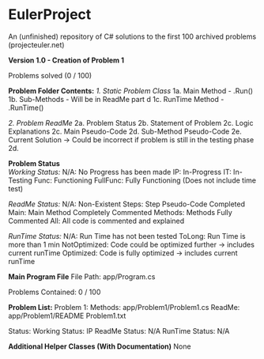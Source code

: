# EulerProject
An (unfinished) repository of C# solutions to the first 100 archived problems (projecteuler.net)

**Version 1.0 - Creation of Problem 1**

Problems solved (0 / 100)
 
**Problem Folder Contents:**
*1. Static Problem Class*
    1a. Main Method - .Run()
    1b. Sub-Methods - Will be in ReadMe part d
    1c. RunTime Method - .RunTime()

*2. Problem ReadMe*
    2a. Problem Status
    2b. Statement of Problem
    2c. Logic Explanations
    2c. Main Pseudo-Code
    2d. Sub-Method Pseudo-Code
    2e. Current Solution -> Could be incorrect if problem is still in the testing phase
    2d. 
    

**Problem Status**    
*Working Status:*
 N/A: No Progress has been made
 IP: In-Progress
 IT: In-Testing
 Func: Functioning
 FullFunc: Fully Functioning (Does not include time test)

*ReadMe Status:*
 N/A: Non-Existent
 Steps: Step Pseudo-Code Completed
 Main: Main Method Completely Commented
 Methods: Methods Fully Commented
 All: All code is commented and explained

*RunTime Status:*
 N/A: Run Time has not been tested
 ToLong: Run Time is more than 1 min
 NotOptimized: Code could be optimized further -> includes current runTime
 Optimized: Code is fully optimized -> includes current runTime


**Main Program File**
File Path: app/Program.cs

Problems Contained: 0 / 100



**Problem List:**
Problem 1:
 Methods: app/Problem1/Problem1.cs
 ReadMe: app/Problem1/README Problem1.txt  

 Status:
  Working Status: IP
  ReadMe Status: N/A
  RunTime Status: N/A







 **Additional Helper Classes (With Documentation)**
 None